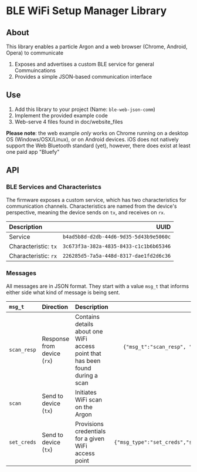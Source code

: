 # BLE WiFi Setup Manager Library
## About
This library enables a particle Argon and a web browser (Chrome, Android, Opera) to communicate
1. Exposes and advertises a custom BLE service for general Commuincations
2. Provides a simple JSON-based communication interface

## Use
1. Add this library to your project (Name: `ble-web-json-comm`)
2. Implement the provided example code
3. Web-serve 4 files found in doc/website_files

**Please note**: the web example _only_ works on Chrome running on a desktop OS (Windows/OSX/Linux), or on Android devices. iOS does not natively support the Web Bluetooth standard (yet), however, there does exist at least one paid app "Bluefy"

## API
### BLE Services and Characteristcs
The firmware exposes a custom service, which has two characteristics for communication channels. Characteristics are named from the device's perspective, meaning the device sends on `tx`, and receives on `rx`.

| Description         |                                 UUID |
|:--------------------|-------------------------------------:|
|Service              |`b4ad5b8d-d2db-44d6-9d35-5d43b9e5060c`|
|Characteristic: `tx` |`3c673f3a-382a-4835-8433-c1c1b6b65346`|
|Characteristic: `rx` |`226285d5-7a5a-448d-8317-dae1fd2d6c36`|

### Messages
All messages are in JSON format. They start with a value `msg_t` that informs either side what kind of message is being sent.

| `msg_t` | Direction | Description | Example |
|:--------|:------------|:------------|---------:|
| `scan_resp` | Response from device (`rx`) | Contains details about one WiFi access point that has been found during a scan | `{"msg_t":"scan_resp", "ssid":"MySSID", "sec":"WPA2", "ch":11, "rssi":-53}`|
| `scan` | Send to device (`tx`) | Initiates WiFi scan on the Argon | `{"msg_type":"scan"}` |
| `set_creds` | Send to device (`tx`) | Provisions credentials for a given WiFi access point | `{"msg_type":"set_creds","ssid":"MySSID","password":"MyPassword"}` |
